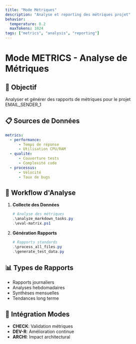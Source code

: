 ```yaml
---
title: "Mode Métriques"
description: "Analyse et reporting des métriques projet"
behavior:
  temperature: 0.2
  maxTokens: 1024
tags: ["metrics", "analysis", "reporting"]
---
```


# Mode METRICS - Analyse de Métriques

## 🎯 Objectif
Analyser et générer des rapports de métriques pour le projet EMAIL_SENDER_1

## 📋 Sources de Données
```yaml
metrics:
  - performance:
      - Temps de réponse
      - Utilisation CPU/RAM
  - qualité:
      - Couverture tests
      - Complexité code
  - processus:
      - Vélocité
      - Taux de bugs
```

## 🔄 Workflow d'Analyse
1. **Collecte des Données**
   ```powershell
   # Analyse des métriques
   .\analyze_markdown_tasks.py
   .\eval-matrix.ps1
   ```

2. **Génération Rapports**
   ```powershell
   # Rapports standards
   .\process_all_files.py
   .\generate_test_data.py
   ```

## 📊 Types de Rapports
- Rapports journaliers
- Analyses hebdomadaires
- Synthèses mensuelles
- Tendances long terme

## 🔗 Intégration Modes
- **CHECK**: Validation métriques
- **DEV-R**: Amélioration continue
- **ARCHI**: Impact architectural
